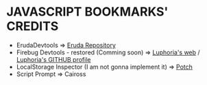 # JAVASCRIPT BOOKMARKS' CREDITS
 - ErudaDevtools => [Eruda Repository](https://github.com/liriliri/eruda)
 - Firebug Devtools - restored (Comming soon) => [Luphoria's web](https://luphoria.com) / [Luphoria's GITHUB profile](https://github.com/Luphoria)
 - LocalStorage Inspector (I am not gonna implement it) => [Potch](http://potch.me/ls/)
 - Script Prompt => Caiross
